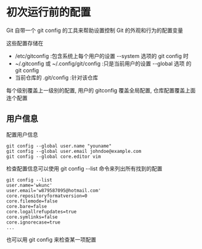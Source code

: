 # 初次运行前的配置
Git 自带一个 git config 的工具来帮助设置控制 Git 的外观和行为的配置变量

这些配置存储在 
* /etc/gitconfig :包含系统上每个用户的设置 --system 选项的 git config 时
* ~/.gitconfig 或 ~/.config/git/config :只是当前用户的设置 --global 选项 的 git config 
* 当前仓库的 .git/config :针对该仓库

每个级别覆盖上一级别的配置, 用户的 gitconfig 覆盖全局配置, 仓库配置覆盖上面连个配置

## 用户信息
配置用户信息
```
git config --global user.name "youname"
git config --global user.email johndoe@example.com
git config --global core.editor vim
```
检查配置信息可以使用 git config --list 命令来列出所有找到的配置
```
git config --list
user.name='wkunc'
user.email='w879587095@hotmail.com'
core.repositoryformatversion=0
core.filemode=false
core.bare=false
core.logallrefupdates=true
core.symlinks=false
core.ignorecase=true
...
```
也可以用 git config <key> 来检查某一项配置
